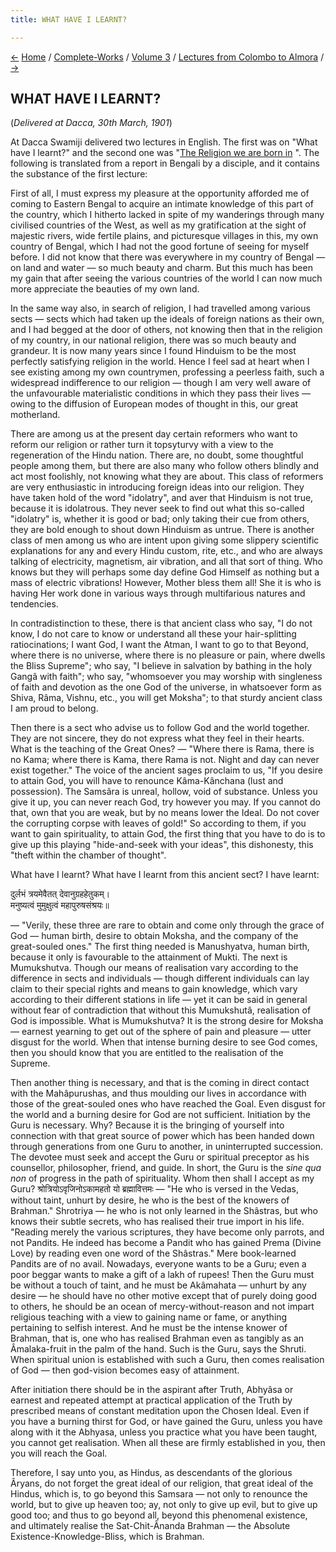 ```yaml
---
title: WHAT HAVE I LEARNT?

---
```

<div>

[←](sannyasa_its_ideal_and_practice.htm) [Home](../../../index.htm) /
[Complete-Works](../../complete_works.htm) / [Volume
3](../volume_3_contents.htm) / [Lectures from Colombo to
Almora](lectures_from_colombo_to_almora_contents.htm)
/ [→](the_religion_we_are_born_in.htm)

  

## WHAT HAVE I LEARNT?

(*Delivered at Dacca, 30th March, 1901*)

At Dacca Swamiji delivered two lectures in English. The first was on
"What have I learnt?" and the second one was "[The Religion we are born
in](the_religion_we_are_born_in.htm) ". The following is translated from
a report in Bengali by a disciple, and it contains the substance of the
first lecture:

First of all, I must express my pleasure at the opportunity afforded me
of coming to Eastern Bengal to acquire an intimate knowledge of this
part of the country, which I hitherto lacked in spite of my wanderings
through many civilised countries of the West, as well as my
gratification at the sight of majestic rivers, wide fertile plains, and
picturesque villages in this, my own country of Bengal, which I had not
the good fortune of seeing for myself before. I did not know that there
was everywhere in my country of Bengal — on land and water — so much
beauty and charm. But this much has been my gain that after seeing the
various countries of the world I can now much more appreciate the
beauties of my own land.

In the same way also, in search of religion, I had travelled among
various sects — sects which had taken up the ideals of foreign nations
as their own, and I had begged at the door of others, not knowing then
that in the religion of my country, in our national religion, there was
so much beauty and grandeur. It is now many years since I found Hinduism
to be the most perfectly satisfying religion in the world. Hence I feel
sad at heart when I see existing among my own countrymen, professing a
peerless faith, such a widespread indifference to our religion — though
I am very well aware of the unfavourable materialistic conditions in
which they pass their lives — owing to the diffusion of European modes
of thought in this, our great motherland.

There are among us at the present day certain reformers who want to
reform our religion or rather turn it topsyturvy with a view to the
regeneration of the Hindu nation. There are, no doubt, some thoughtful
people among them, but there are also many who follow others blindly and
act most foolishly, not knowing what they are about. This class of
reformers are very enthusiastic in introducing foreign ideas into our
religion. They have taken hold of the word "idolatry", and aver that
Hinduism is not true, because it is idolatrous. They never seek to find
out what this so-called "idolatry" is, whether it is good or bad; only
taking their cue from others, they are bold enough to shout down
Hinduism as untrue. There is another class of men among us who are
intent upon giving some slippery scientific explanations for any and
every Hindu custom, rite, etc., and who are always talking of
electricity, magnetism, air vibration, and all that sort of thing. Who
knows but they will perhaps some day define God Himself as nothing but a
mass of electric vibrations! However, Mother bless them all! She it is
who is having Her work done in various ways through multifarious natures
and tendencies.

In contradistinction to these, there is that ancient class who say, "I
do not know, I do not care to know or understand all these your
hair-splitting ratiocinations; I want God, I want the Atman, I want to
go to that Beyond, where there is no universe, where there is no
pleasure or pain, where dwells the Bliss Supreme"; who say, "I believe
in salvation by bathing in the holy Gangâ with faith"; who say,
"whomsoever you may worship with singleness of faith and devotion as the
one God of the universe, in whatsoever form as Shiva, Râma, Vishnu,
etc., you will get Moksha"; to that sturdy ancient class I am proud to
belong.

Then there is a sect who advise us to follow God and the world together.
They are not sincere, they do not express what they feel in their
hearts. What is the teaching of the Great Ones? — "Where there is Rama,
there is no Kama; where there is Kama, there Rama is not. Night and day
can never exist together." The voice of the ancient sages proclaim to
us, "If you desire to attain God, you will have to renounce
Kâma-Kânchana (lust and possession). The Samsâra is unreal, hollow, void
of substance. Unless you give it up, you can never reach God, try
however you may. If you cannot do that, own that you are weak, but by no
means lower the Ideal. Do not cover the corrupting corpse with leaves of
gold!" So according to them, if you want to gain spirituality, to attain
God, the first thing that you have to do is to give up this playing
"hide-and-seek with your ideas", this dishonesty, this "theft within the
chamber of thought".

What have I learnt? What have I learnt from this ancient sect? I have
learnt:

दुर्लभं त्रयमेवैतत् देवानुग्रहहेतुकम्।  
मनुष्यत्वं मुमुक्षुत्वं महापुरुषसंश्रयः॥

— "Verily, these three are rare to obtain and come only through the
grace of God — human birth, desire to obtain Moksha, and the company of
the great-souled ones." The first thing needed is Manushyatva, human
birth, because it only is favourable to the attainment of Mukti. The
next is Mumukshutva. Though our means of realisation vary according to
the difference in sects and individuals — though different individuals
can lay claim to their special rights and means to gain knowledge, which
vary according to their different stations in life — yet it can be said
in general without fear of contradiction that without this Mumukshutâ,
realisation of God is impossible. What is Mumukshutva? It is the strong
desire for Moksha — earnest yearning to get out of the sphere of pain
and pleasure — utter disgust for the world. When that intense burning
desire to see God comes, then you should know that you are entitled to
the realisation of the Supreme.

Then another thing is necessary, and that is the coming in direct
contact with the Mahâpurushas, and thus moulding our lives in accordance
with those of the great-souled ones who have reached the Goal. Even
disgust for the world and a burning desire for God are not sufficient.
Initiation by the Guru is necessary. Why? Because it is the bringing of
yourself into connection with that great source of power which has been
handed down through generations from one Guru to another, in
uninterrupted succession. The devotee must seek and accept the Guru or
spiritual preceptor as his counsellor, philosopher, friend, and guide.
In short, the Guru is the *sine qua non* of progress in the path of
spirituality. Whom then shall I accept as my Guru?
श्रोत्रियोऽवृजिनोऽकामहतो यो ब्रह्मावित्तमः — "He who is versed in the
Vedas, without taint, unhurt by desire, he who is the best of the
knowers of Brahman." Shrotriya — he who is not only learned in the
Shâstras, but who knows their subtle secrets, who has realised their
true import in his life. "Reading merely the various scriptures, they
have become only parrots, and not Pandits. He indeed has become a Pandit
who has gained Prema (Divine Love) by reading even one word of the
Shâstras." Mere book-learned Pandits are of no avail. Nowadays, everyone
wants to be a Guru; even a poor beggar wants to make a gift of a lakh of
rupees! Then the Guru must be without a touch of taint, and he must be
Akâmahata — unhurt by any desire — he should have no other motive except
that of purely doing good to others, he should be an ocean of
mercy-without-reason and not impart religious teaching with a view to
gaining name or fame, or anything pertaining to selfish interest. And he
must be the intense knower of Brahman, that is, one who has realised
Brahman even as tangibly as an Âmalaka-fruit in the palm of the hand.
Such is the Guru, says the Shruti. When spiritual union is established
with such a Guru, then comes realisation of God — then god-vision
becomes easy of attainment.

After initiation there should be in the aspirant after Truth, Abhyâsa or
earnest and repeated attempt at practical application of the Truth by
prescribed means of constant meditation upon the Chosen Ideal. Even if
you have a burning thirst for God, or have gained the Guru, unless you
have along with it the Abhyasa, unless you practice what you have been
taught, you cannot get realisation. When all these are firmly
established in you, then you will reach the Goal.

Therefore, I say unto you, as Hindus, as descendants of the glorious
Âryans, do not forget the great ideal of our religion, that great ideal
of the Hindus, which is, to go beyond this Samsara — not only to
renounce the world, but to give up heaven too; ay, not only to give up
evil, but to give up good too; and thus to go beyond all, beyond this
phenomenal existence, and ultimately realise the Sat-Chit-Ânanda Brahman
— the Absolute Existence-Knowledge-Bliss, which is Brahman.

</div>
